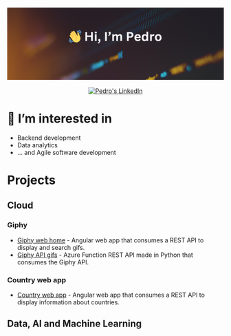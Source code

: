 ![Header](/images/github-header.png)

<center>

[![Pedro's LinkedIn](https://img.shields.io/badge/linkedin-%230077B5.svg?&style=for-the-badge&logo=linkedin&logoColor=white)](https://www.linkedin.com/in/pedrohernandezp/)

</center>


# 👀 I’m interested in 
- Backend development
- Data analytics
- ... and Agile software development


# Projects

## Cloud

### Giphy
- [Giphy web home]() - Angular web app that consumes a REST API to display and search gifs.
- [Giphy API gifs]() - Azure Function REST API made in Python that consumes the Giphy API.

### Country web app
- [Country web app](https://github.com/phpleo/country-web-app-angular) - Angular web app that consumes a REST API to display information about countries.


## Data, AI and Machine Learning

